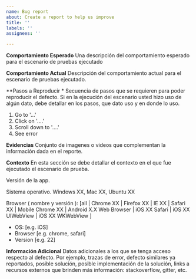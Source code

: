 ```yaml
---
name: Bug report
about: Create a report to help us improve
title: ''
labels: ''
assignees: ''

---
```


**Comportamiento Esperado**
Una descripción del comportamiento esperado para el escenario de pruebas ejecutado


**Comportamiento Actual**
Descripción del comportamiento actual para el escenario de pruebas ejecutado.

**Pasos a Reproducir *
Secuencia de pasos que se requieren para poder reproducir el defecto. Si en la ejecución del escenario usted hizo uso de algún dato, debe detallar en los pasos, que dato uso y en donde lo uso.

1. Go to '...'
2. Click on '....'
3. Scroll down to '....'
4. See error

**Evidencias**
Conjunto de imagenes o videos que complementan la información dada en el reporte.

**Contexto**
En esta sección se debe detallar el contexto en el que fue ejecutado el escenario de prueba.

V​ersión de la app.

S​istema operativo. Windows XX, Mac XX, Ubuntu XX

B​rowser ( nombre y versión ): [all | Chrome XX | Firefox XX | IE XX | Safari XX | Mobile Chrome XX |  Android X.X Web Browser | iOS XX Safari | iOS XX UIWebView | iOS XX  WKWebView ]
 - OS: [e.g. iOS]
 - Browser [e.g. chrome, safari]
 - Version [e.g. 22]


**Información Adicional**
Datos adicionales a los que se tenga acceso respecto al defecto. Por ejemplo, trazas de error, defecto similares ya reportados, posible solución, posible implementación de la solución, links a recursos externos que brinden más información: stackoverflow, gitter, etc.

